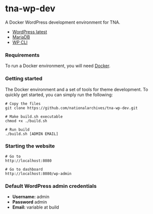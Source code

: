 # tna-wp-dev

A Docker WordPress development environment for TNA.

* [WordPress latest](https://hub.docker.com/_/wordpress/)
* [MariaDB](https://mariadb.org/)
* [WP CLI](https://wp-cli.org/)

### Requirements

To run a Docker environment, you will need [Docker](https://www.docker.com/get-started).

### Getting started

The Docker environment and a set of tools for theme development. To quickly get started, you can simply run the following:

```
# Copy the files
git clone https://github.com/nationalarchives/tna-wp-dev.git

# Make build.sh executable
chmod +x ./build.sh

# Run build
./build.sh [ADMIN EMAIL]
```

### Starting the website

```
# Go to
http://localhost:8080

# Go to dashboard
http://localhost:8080/wp-admin
```

### Default WordPress admin credentials

* **Username:** admin
* **Password** admin
* **Email:** variable at build
